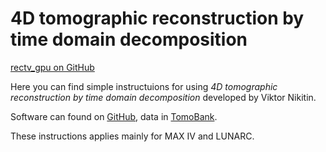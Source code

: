 # 4D tomographic reconstruction by time domain decomposition

[rectv_gpu on GitHub](https://github.com/math-vrn/rectv_gpu)

Here you can find simple instructuions for using _4D tomographic reconstruction by time domain decomposition_
developed by Viktor Nikitin.

Software can found on [GitHub](https://github.com/math-vrn/rectv_gpu),
data in [TomoBank](https://tomobank.readthedocs.io/en/latest/source/data/docs.data.dynamic.html#foam-data).

These instructions applies mainly for MAX IV and LUNARC.

